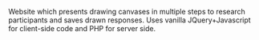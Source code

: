 Website which presents drawing canvases in multiple steps to research participants and saves drawn responses. Uses vanilla JQuery+Javascript for client-side code and PHP for server side. 
